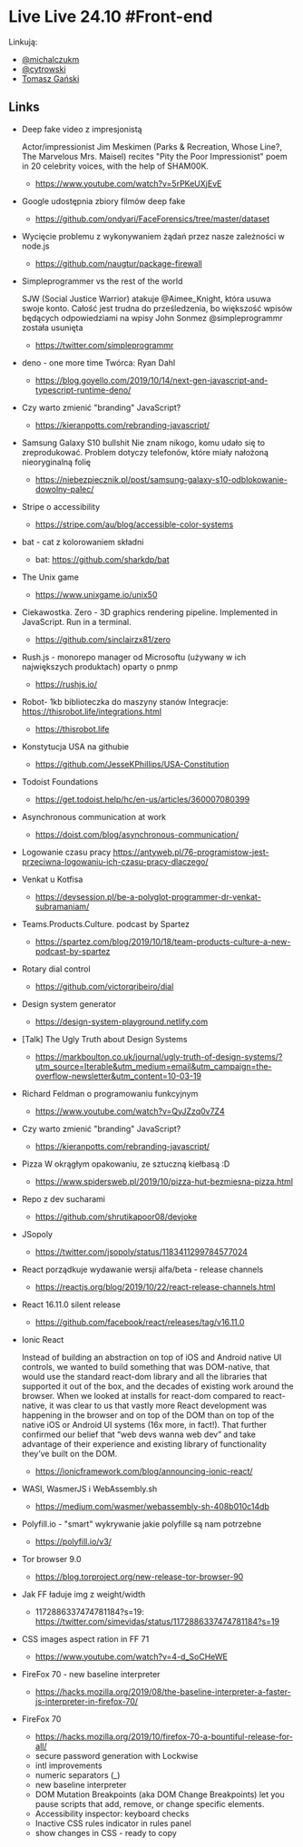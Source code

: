 # Live Live 24.10 #Front-end

Linkują:

- [@michalczukm](https://twitter.com/michalczukm)
- [@cytrowski](https://twitter.com/cytrowski)
- [Tomasz Gański](https://www.linkedin.com/in/tomaszganski)

## Links

- Deep fake video z impresjonistą

  Actor/impressionist Jim Meskimen (Parks & Recreation, Whose Line?, The Marvelous Mrs. Maisel) recites "Pity the Poor Impressionist" poem in 20 celebrity voices, with the help of SHAM00K.

  - https://www.youtube.com/watch?v=5rPKeUXjEvE

- Google udostępnia zbiory filmów deep fake
  - https://github.com/ondyari/FaceForensics/tree/master/dataset
- Wycięcie problemu z wykonywaniem żądań przez nasze zależności w node.js
  - https://github.com/naugtur/package-firewall
- Simpleprogrammer vs the rest of the world

  SJW (Social Justice Warrior) atakuje @Aimee_Knight, która usuwa swoje konto. Całość jest trudna do prześledzenia, bo większość wpisów będących odpowiedziami na wpisy John Sonmez @simpleprogrammr została usunięta

  - https://twitter.com/simpleprogrammr

- deno - one more time
  Twórca: Ryan Dahl

  - https://blog.goyello.com/2019/10/14/next-gen-javascript-and-typescript-runtime-deno/

- Czy warto zmienić "branding" JavaScript?
  - https://kieranpotts.com/rebranding-javascript/
- Samsung Galaxy S10 bullshit
  Nie znam nikogo, komu udało się to zreprodukować. Problem dotyczy telefonów, które miały nałożoną nieoryginalną folię

  - https://niebezpiecznik.pl/post/samsung-galaxy-s10-odblokowanie-dowolny-palec/

- Stripe o accessibility
  - https://stripe.com/au/blog/accessible-color-systems
- bat - cat z kolorowaniem składni
  - bat: https://github.com/sharkdp/bat
- The Unix game
  - https://www.unixgame.io/unix50
- Ciekawostka. Zero - 3D graphics rendering pipeline. Implemented in JavaScript. Run in a terminal.
  - https://github.com/sinclairzx81/zero
- Rush.js - monorepo manager od Microsoftu (używany w ich największych produktach) oparty o pnmp
  - https://rushjs.io/
- Robot- 1kb biblioteczka do maszyny stanów
  Integracje: https://thisrobot.life/integrations.html

  - https://thisrobot.life

- Konstytucja USA na githubie
  - https://github.com/JesseKPhillips/USA-Constitution
- Todoist Foundations
  - https://get.todoist.help/hc/en-us/articles/360007080399
- Asynchronous communication at work
  - https://doist.com/blog/asynchronous-communication/
- Logowanie czasu pracy
  https://antyweb.pl/76-programistow-jest-przeciwna-logowaniu-ich-czasu-pracy-dlaczego/

- Venkat u Kotfisa
  - https://devsession.pl/be-a-polyglot-programmer-dr-venkat-subramaniam/
- Teams.Products.Culture. podcast by Spartez
  - https://spartez.com/blog/2019/10/18/team-products-culture-a-new-podcast-by-spartez
- Rotary dial control
  - https://github.com/victorqribeiro/dial
- Design system generator
  - https://design-system-playground.netlify.com
- [Talk] The Ugly Truth about Design Systems
  - https://markboulton.co.uk/journal/ugly-truth-of-design-systems/?utm_source=Iterable&utm_medium=email&utm_campaign=the-overflow-newsletter&utm_content=10-03-19
- Richard Feldman o programowaniu funkcyjnym
  - https://www.youtube.com/watch?v=QyJZzq0v7Z4
- Czy warto zmienić "branding" JavaScript?
  - https://kieranpotts.com/rebranding-javascript/
- Pizza
  W okrągłym opakowaniu, ze sztuczną kiełbasą :D

  - https://www.spidersweb.pl/2019/10/pizza-hut-bezmiesna-pizza.html

- Repo z dev sucharami
  - https://github.com/shrutikapoor08/devjoke
- JSopoly
  - https://twitter.com/jsopoly/status/1183411299784577024
- React porządkuje wydawanie wersji alfa/beta - release channels
  - https://reactjs.org/blog/2019/10/22/react-release-channels.html
- React 16.11.0 silent release
  - https://github.com/facebook/react/releases/tag/v16.11.0
- Ionic React

  Instead of building an abstraction on top of iOS and Android native UI controls, we wanted to build something that was DOM-native, that would use the standard react-dom library and all the libraries that supported it out of the box, and the decades of existing work around the browser. When we looked at installs for react-dom compared to react-native, it was clear to us that vastly more React development was happening in the browser and on top of the DOM than on top of the native iOS or Android UI systems (16x more, in fact!). That further confirmed our belief that “web devs wanna web dev” and take advantage of their experience and existing library of functionality they’ve built on the DOM.

  - https://ionicframework.com/blog/announcing-ionic-react/

- WASI, WasmerJS i WebAssembly.sh
  - https://medium.com/wasmer/webassembly-sh-408b010c14db
- Polyfill.io - "smart" wykrywanie jakie polyfille są nam potrzebne
  - https://polyfill.io/v3/
- Tor browser 9.0
  - https://blog.torproject.org/new-release-tor-browser-90
- Jak FF ładuje img z weight/width
  - 1172886337474781184?s=19: https://twitter.com/simevidas/status/1172886337474781184?s=19
- CSS images aspect ration in FF 71
  - https://www.youtube.com/watch?v=4-d_SoCHeWE
- FireFox 70 - new baseline interpreter
  - https://hacks.mozilla.org/2019/08/the-baseline-interpreter-a-faster-js-interpreter-in-firefox-70/
- FireFox 70
  - https://hacks.mozilla.org/2019/10/firefox-70-a-bountiful-release-for-all/
  - secure password generation with Lockwise
  - intl improvements
  - numeric separators (\_)
  - new baseline interpreter
  - DOM Mutation Breakpoints (aka DOM Change Breakpoints) let you pause scripts that add, remove, or change specific elements.
  - Accessibility inspector: keyboard checks
  - Inactive CSS rules indicator in rules panel
  - show changes in CSS - ready to copy
